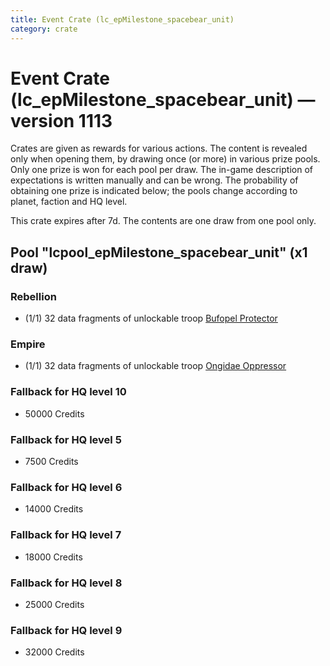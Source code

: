 ```yaml
---
title: Event Crate (lc_epMilestone_spacebear_unit)
category: crate
---
```


# Event Crate (lc_epMilestone_spacebear_unit) — version 1113

Crates are given as rewards for various actions. The content is revealed only when opening them, by drawing once (or more) in various prize pools. Only one prize is won for each pool per draw. The in-game description of expectations is written manually and can be wrong. The probability of obtaining one prize is indicated below; the pools change according to planet, faction and HQ level.

This crate expires after 7d. The contents are one draw from one pool only.

## Pool "lcpool_epMilestone_spacebear_unit" (x1 draw)

### Rebellion

  * (1/1) 32 data fragments of unlockable troop [Bufopel Protector](FurCoat)

### Empire

  * (1/1) 32 data fragments of unlockable troop [Ongidae Oppressor](ApeMan)

### Fallback for HQ level 10

  * 50000 Credits

### Fallback for HQ level 5

  * 7500 Credits

### Fallback for HQ level 6

  * 14000 Credits

### Fallback for HQ level 7

  * 18000 Credits

### Fallback for HQ level 8

  * 25000 Credits

### Fallback for HQ level 9

  * 32000 Credits